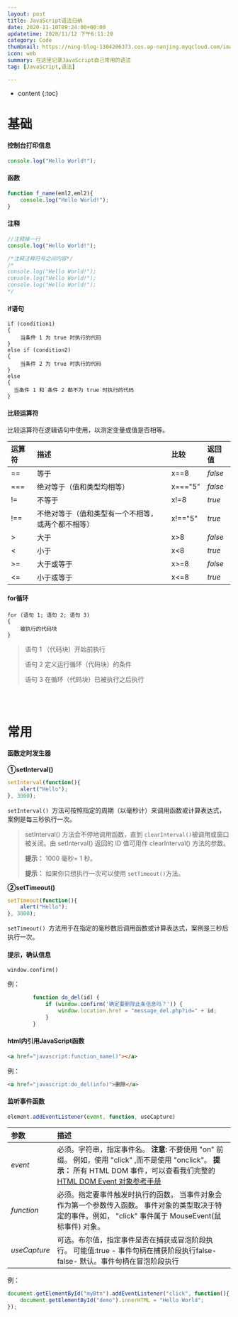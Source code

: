 ```yaml
---
layout: post
title: JavaScript语法归纳
date: 2020-11-10T09:24:00+00:00
updatetime: 2020/11/12 下午6:11:20
category: Code
thumbnail: https://ning-blog-1304206373.cos.ap-nanjing.myqcloud.com/image/thumbnail/kobu-agency-ipARHaxETRk-unsplash.jpg
icon: web
summary: 在这里记录JavaScript自己常用的语法
tag: [JavaScript,语法]

---
```


* content
{:toc}
# 基础

#### 控制台打印信息

```JavaScript
console.log("Hello World!");
```



#### 函数

```javascript
function f_name(eml2,eml2){
    console.log("Hello World!");
}
```



#### 注释

```javascript
//注释掉一行
console.log("Hello World!");

/*注释注释符号之间内容*/
/*
console.log("Hello World!");
console.log("Hello World!");
console.log("Hello World!");
*/
```



#### if语句

```
if (condition1)
{
    当条件 1 为 true 时执行的代码
}
else if (condition2)
{
    当条件 2 为 true 时执行的代码
}
else
{
  当条件 1 和 条件 2 都不为 true 时执行的代码
}

```



#### 比较运算符

比较运算符在逻辑语句中使用，以测定变量或值是否相等。

| 运算符 | 描述                                               | 比较    | 返回值  |
| :----- | :------------------------------------------------- | :------ | :------ |
| ==     | 等于                                               | x==8    | *false* |
| ===    | 绝对等于（值和类型均相等）                         | x==="5" | *false* |
| !=     | 不等于                                             | x!=8    | *true*  |
| !==    | 不绝对等于（值和类型有一个不相等，或两个都不相等） | x!=="5" | *true*  |
| >      | 大于                                               | x>8     | *false* |
| <      | 小于                                               | x<8     | *true*  |
| >=     | 大于或等于                                         | x>=8    | *false* |
| <=     | 小于或等于                                         | x<=8    | *true*  |



#### for循环

```
for (语句 1; 语句 2; 语句 3)
{
    被执行的代码块
}
```

> 语句 1 （代码块）开始前执行
>
> 语句 2 定义运行循环（代码块）的条件
>
> 语句 3 在循环（代码块）已被执行之后执行

<br>

<br>



# 常用

#### 函数定时发生器

**①setInterval()**

```javascript
setInterval(function(){ 
    alert("Hello"); 
}, 3000);
```

`setInterval() `方法可按照指定的周期（以毫秒计）来调用函数或计算表达式，案例是每三秒执行一次。

>setInterval() 方法会不停地调用函数，直到 `clearInterval()`被调用或窗口被关闭。由 setInterval() 返回的 ID 值可用作 clearInterval() 方法的参数。
>
>**提示：** 1000 毫秒= 1 秒。
>
>**提示：** 如果你只想执行一次可以使用 `setTimeout()`方法。



**②setTimeout()**

```javascript
setTimeout(function(){ 
    alert("Hello"); 
}, 3000);
```

`setTimeout() `方法用于在指定的毫秒数后调用函数或计算表达式，案例是三秒后执行一次。



#### 提示，确认信息

```
window.confirm()
```

例：

```javascript
        function do_del(id) {
            if (window.confirm('确定要删除此条信息吗？')) {
                window.location.href = "message_del.php?id=" + id;
            }
        }
```



#### html内引用JavaScript函数

```html
<a href="javascript:function_name()"></a>
```

例：

```html
<a href="javascript:do_del(info)">删除</a>
```



#### 监听事件函数

```javascript
element.addEventListener(event, function, useCapture)
```

| 参数         | 描述                                                         |
| :----------- | :----------------------------------------------------------- |
| *event*      | 必须。字符串，指定事件名。  **注意:** 不要使用 "on" 前缀。 例如，使用 "click" ,而不是使用 "onclick"。  **提示：** 所有 HTML DOM 事件，可以查看我们完整的<a href="https://www.runoob.com/jsref/dom-obj-event.html">HTML DOM Event 对象参考手册</a> |
| *function*   | 必须。指定要事件触发时执行的函数。  当事件对象会作为第一个参数传入函数。 事件对象的类型取决于特定的事件。例如， "click" 事件属于 MouseEvent(鼠标事件) 对象。 |
| *useCapture* | 可选。布尔值，指定事件是否在捕获或冒泡阶段执行。  可能值:true - 事件句柄在捕获阶段执行false- false- 默认。事件句柄在冒泡阶段执行 |

例：

```javascript
document.getElementById("myBtn").addEventListener("click", function(){
    document.getElementById("demo").innerHTML = "Hello World";
});
```

